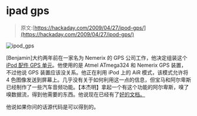 # ipad gps

> 原文:[https://hackaday.com/2009/04/27/ipod-gps/](https://hackaday.com/2009/04/27/ipod-gps/)

![ipod_gps](../Images/a11e638418aa4ffd774525103ef9774a.png "ipod_gps")

[Benjamin]大约两年前在一家名为 Nemerix 的 GPS 公司工作，他决定组装这个 [iPod 配件 GPS 单元](http://www.kokes.net/iPodGPS/iPodGPS.html)。他使用的是 Atmel ATmega324 和 Nemerix GPS 装置，不过他说 GPS 装置应该没关系。他正在利用 iPod 上的 AiR 模式，该模式允许将 4 色图像发送到屏幕上。几乎没有关于如何利用这一点的信息，但宝马和阿尔卑斯已经制作了一些汽车音频功能。【本杰明】拿起一个有这个功能的阿尔卑斯，嗅了嗅数据流，得到他需要的东西。他说现在已经有了[好的文档。](http://www.adriangame.co.uk/ipod-acc-pro.html)

他说如果你问的话源代码是可以得到的。